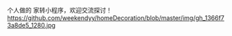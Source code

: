 个人做的 家转小程序，欢迎交流探讨！
https://github.com/weekendyy/homeDecoration/blob/master/img/gh_1366f73a8de5_1280.jpg
